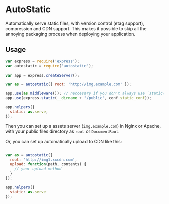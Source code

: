 # AutoStatic

Automatically serve static files, with version control (etag support), compression and CDN support. This makes it possible to skip all the annoying packaging process when deploying your application.

## Usage

```javascript
var express = require('express');
var autostatic = require('autostatic');

var app = express.createServer();

var as = autostatic({ root: 'http://img.example.com' });

app.use(as.middleware()); // neccesary if you don't always use `static()` helper to insert file url
app.use(express.static(__dirname + '/public', conf.static_conf));

app.helpers({
  static: as.serve,
});
```

Then you can set up a assets server (`img.example.com`) in Nginx or Apache,
with your public files directory as `root` or `DocumentRoot`.

Or, you can set up automatically upload to CDN like this:

```javascript

var as = autostatic({
  root: 'http://img1.xxcdn.com',
  upload: function(path, contents) {
    // your upload method
  }
});

app.helpers({
  static: as.serve
});
```
